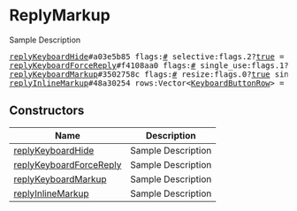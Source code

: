 # ReplyMarkup

Sample Description

<pre>
<a href="../constructor/replyKeyboardHide.md">replyKeyboardHide</a>#a03e5b85 flags:<a href="../type/#.md">#</a> selective:flags.2?<a href="../type/true.md">true</a> = <a href="../type/ReplyMarkup.md">ReplyMarkup</a>;
<a href="../constructor/replyKeyboardForceReply.md">replyKeyboardForceReply</a>#f4108aa0 flags:<a href="../type/#.md">#</a> single_use:flags.1?<a href="../type/true.md">true</a> selective:flags.2?<a href="../type/true.md">true</a> = <a href="../type/ReplyMarkup.md">ReplyMarkup</a>;
<a href="../constructor/replyKeyboardMarkup.md">replyKeyboardMarkup</a>#3502758c flags:<a href="../type/#.md">#</a> resize:flags.0?<a href="../type/true.md">true</a> single_use:flags.1?<a href="../type/true.md">true</a> selective:flags.2?<a href="../type/true.md">true</a> rows:Vector&lt;<a href="../type/KeyboardButtonRow.md">KeyboardButtonRow</a>&gt; = <a href="../type/ReplyMarkup.md">ReplyMarkup</a>;
<a href="../constructor/replyInlineMarkup.md">replyInlineMarkup</a>#48a30254 rows:Vector&lt;<a href="../type/KeyboardButtonRow.md">KeyboardButtonRow</a>&gt; = <a href="../type/ReplyMarkup.md">ReplyMarkup</a>;
</pre>

## Constructors

| Name | Description |
|------|-------------|
| [replyKeyboardHide](../constructor/replyKeyboardHide.md) | Sample Description |
| [replyKeyboardForceReply](../constructor/replyKeyboardForceReply.md) | Sample Description |
| [replyKeyboardMarkup](../constructor/replyKeyboardMarkup.md) | Sample Description |
| [replyInlineMarkup](../constructor/replyInlineMarkup.md) | Sample Description |

